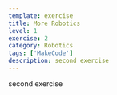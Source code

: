 ```yaml
---
template: exercise
title: More Robotics
level: 1
exercise: 2
category: Robotics
tags: ['MakeCode']
description: second exercise
---
```


second exercise
